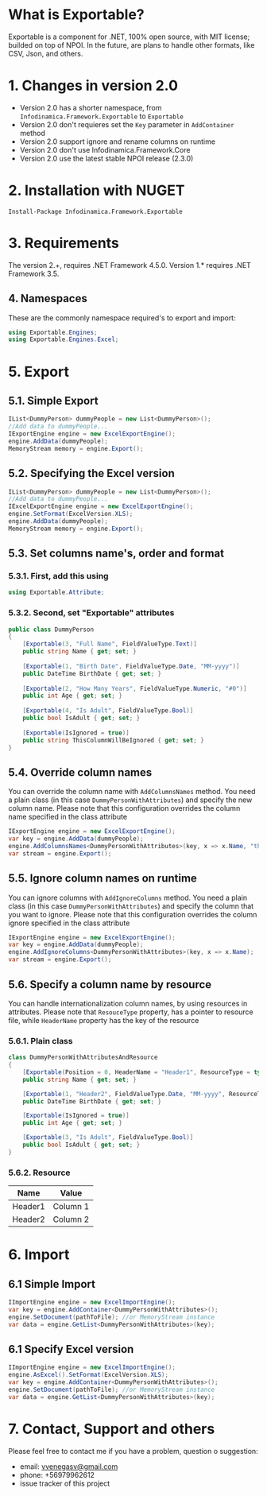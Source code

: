 # What is Exportable?
Exportable is a component for .NET, 100% open source, with MIT license; builded on top of NPOI. In the future, are plans to handle other formats, like CSV, Json, and others.

# 1. Changes in version 2.0
* Version 2.0 has a shorter namespace, from `Infodinamica.Framework.Exportable` to `Exportable`
* Version 2.0 don't requieres set the `Key` parameter in `AddContainer` method
* Version 2.0 support ignore and rename columns on runtime
* Version 2.0 don't use Infodinamica.Framework.Core
* Version 2.0 use the latest stable NPOI release (2.3.0)



# 2. Installation with NUGET
`Install-Package Infodinamica.Framework.Exportable`



# 3. Requirements
The version 2.+, requires .NET Framework 4.5.0. Version 1.* requires .NET Framework 3.5. 


## 4. Namespaces
These are the commonly namespace required's to export and import:
``` c#
using Exportable.Engines;
using Exportable.Engines.Excel;
```


# 5. Export

## 5.1. Simple Export  
``` c#
IList<DummyPerson> dummyPeople = new List<DummyPerson>();
//Add data to dummyPeople...
IExportEngine engine = new ExcelExportEngine();
engine.AddData(dummyPeople); 
MemoryStream memory = engine.Export();
```

## 5.2. Specifying the Excel version
``` c#
IList<DummyPerson> dummyPeople = new List<DummyPerson>();
//Add data to dummyPeople...
IExcelExportEngine engine = new ExcelExportEngine();
engine.SetFormat(ExcelVersion.XLS);
engine.AddData(dummyPeople); 
MemoryStream memory = engine.Export();
```

## 5.3. Set columns name's, order and format
### 5.3.1. First, add this using 
``` c#
using Exportable.Attribute;
```

### 5.3.2. Second, set "Exportable" attributes  
``` c#
public class DummyPerson
{   
    [Exportable(3, "Full Name", FieldValueType.Text)]  
    public string Name { get; set; }
    
    [Exportable(1, "Birth Date", FieldValueType.Date, "MM-yyyy")]   
    public DateTime BirthDate { get; set; } 
    
    [Exportable(2, "How Many Years", FieldValueType.Numeric, "#0")]   
    public int Age { get; set; }
    
    [Exportable(4, "Is Adult", FieldValueType.Bool)]    
    public bool IsAdult { get; set; }  
    
    [Exportable(IsIgnored = true)]
    public string ThisColumnWillBeIgnored { get; set; }
}
```

## 5.4. Override column names
You can override the column name with `AddColumnsNames` method. You need a plain class (in this case `DummyPersonWithAttributes`) and specify the new column name. Please note that this configuration overrides the column name specified in the class attribute
``` c#
IExportEngine engine = new ExcelExportEngine();
var key = engine.AddData(dummyPeople);
engine.AddColumnsNames<DummyPersonWithAttributes>(key, x => x.Name, "this is a new name LOL!");
var stream = engine.Export();
```

## 5.5. Ignore column names on runtime
You can ignore columns with `AddIgnoreColumns` method. You need a plain class (in this case `DummyPersonWithAttributes`) and specify the column that you want to ignore. Please note that this configuration overrides the column ignore specified in the class attribute
``` c#
IExportEngine engine = new ExcelExportEngine();
var key = engine.AddData(dummyPeople);
engine.AddIgnoreColumns<DummyPersonWithAttributes>(key, x => x.Name);
var stream = engine.Export();
```

## 5.6. Specify a column name by resource
You can handle internationalization column names, by using resources in attributes. Please note that `ResouceType` property, has a pointer to resource file, while `HeaderName` property has the key of the resource

### 5.6.1. Plain class
``` c#
class DummyPersonWithAttributesAndResource
{
    [Exportable(Position = 0, HeaderName = "Header1", ResourceType = typeof(res), TypeValue = FieldValueType.Text)]
    public string Name { get; set; }

    [Exportable(1, "Header2", FieldValueType.Date, "MM-yyyy", ResourceType = typeof(res))]
    public DateTime BirthDate { get; set; }

    [Exportable(IsIgnored = true)]
    public int Age { get; set; }

    [Exportable(3, "Is Adult", FieldValueType.Bool)]
    public bool IsAdult { get; set; }
}
```

### 5.6.2. Resource
Name     | Value
---------|------------
Header1  | Column 1
Header2  | Column 2



# 6. Import

## 6.1 Simple Import
``` c#
IImportEngine engine = new ExcelImportEngine();
var key = engine.AddContainer<DummyPersonWithAttributes>();
engine.SetDocument(pathToFile); //or MemoryStream instance
var data = engine.GetList<DummyPersonWithAttributes>(key);
```

## 6.1 Specify Excel version
``` c#
IImportEngine engine = new ExcelImportEngine();
engine.AsExcel().SetFormat(ExcelVersion.XLS);
var key = engine.AddContainer<DummyPersonWithAttributes>();
engine.SetDocument(pathToFile); //or MemoryStream instance
var data = engine.GetList<DummyPersonWithAttributes>(key);
```



# 7. Contact, Support and others
Please feel free to contact me if you have a problem, question o suggestion:
* email: vvenegasv@gmail.com
* phone: +56979962612
* issue tracker of this project

